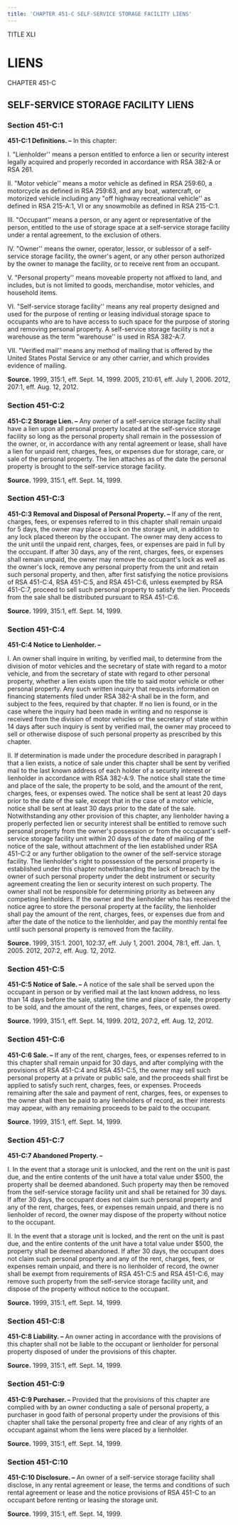 ```yaml
---
title: 'CHAPTER 451-C SELF-SERVICE STORAGE FACILITY LIENS'
---
```


TITLE XLI
                                             
LIENS
==========

CHAPTER 451-C
                                             
SELF-SERVICE STORAGE FACILITY LIENS
-----------------------------------

### Section 451-C:1

 **451-C:1 Definitions. –** In this chapter:
                                             
 I. "Lienholder'' means a person entitled to enforce a lien or
security interest legally acquired and properly recorded in accordance
with RSA 382-A or RSA 261.
                                             
 II. "Motor vehicle'' means a motor vehicle as defined in RSA 259:60,
a motorcycle as defined in RSA 259:63, and any boat, watercraft, or
motorized vehicle including any "off highway recreational vehicle'' as
defined in RSA 215-A:1, VI or any snowmobile as defined in RSA 215-C:1.
                                             
 III. "Occupant'' means a person, or any agent or representative of
the person, entitled to the use of storage space at a self-service
storage facility under a rental agreement, to the exclusion of others.
                                             
 IV. "Owner'' means the owner, operator, lessor, or sublessor of a
self-service storage facility, the owner's agent, or any other person
authorized by the owner to manage the facility, or to receive rent from
an occupant.
                                             
 V. "Personal property'' means moveable property not affixed to land,
and includes, but is not limited to goods, merchandise, motor vehicles,
and household items.
                                             
 VI. "Self-service storage facility'' means any real property
designed and used for the purpose of renting or leasing individual
storage space to occupants who are to have access to such space for the
purpose of storing and removing personal property. A self-service
storage facility is not a warehouse as the term "warehouse'' is used in
RSA 382-A:7.
                                             
 VII. "Verified mail'' means any method of mailing that is offered by
the United States Postal Service or any other carrier, and which
provides evidence of mailing.

**Source.** 1999, 315:1, eff. Sept. 14, 1999. 2005, 210:61, eff. July 1,
2006. 2012, 207:1, eff. Aug. 12, 2012.

### Section 451-C:2

 **451-C:2 Storage Lien. –** Any owner of a self-service storage
facility shall have a lien upon all personal property located at the
self-service storage facility so long as the personal property shall
remain in the possession of the owner, or, in accordance with any rental
agreement or lease, shall have a lien for unpaid rent, charges, fees, or
expenses due for storage, care, or sale of the personal property. The
lien attaches as of the date the personal property is brought to the
self-service storage facility.

**Source.** 1999, 315:1, eff. Sept. 14, 1999.

### Section 451-C:3

 **451-C:3 Removal and Disposal of Personal Property. –** If any of
the rent, charges, fees, or expenses referred to in this chapter shall
remain unpaid for 5 days, the owner may place a lock on the storage
unit, in addition to any lock placed thereon by the occupant. The owner
may deny access to the unit until the unpaid rent, charges, fees, or
expenses are paid in full by the occupant. If after 30 days, any of the
rent, charges, fees, or expenses shall remain unpaid, the owner may
remove the occupant's lock as well as the owner's lock, remove any
personal property from the unit and retain such personal property, and
then, after first satisfying the notice provisions of RSA 451-C:4, RSA
451-C:5, and RSA 451-C:6, unless exempted by RSA 451-C:7, proceed to
sell such personal property to satisfy the lien. Proceeds from the sale
shall be distributed pursuant to RSA 451-C:6.

**Source.** 1999, 315:1, eff. Sept. 14, 1999.

### Section 451-C:4

 **451-C:4 Notice to Lienholder. –**
                                             
 I. An owner shall inquire in writing, by verified mail, to determine
from the division of motor vehicles and the secretary of state with
regard to a motor vehicle, and from the secretary of state with regard
to other personal property, whether a lien exists upon the title to said
motor vehicle or other personal property. Any such written inquiry that
requests information on financing statements filed under RSA 382-A shall
be in the form, and subject to the fees, required by that chapter. If no
lien is found, or in the case where the inquiry had been made in writing
and no response is received from the division of motor vehicles or the
secretary of state within 14 days after such inquiry is sent by verified
mail, the owner may proceed to sell or otherwise dispose of such
personal property as prescribed by this chapter.
                                             
 II. If determination is made under the procedure described in
paragraph I that a lien exists, a notice of sale under this chapter
shall be sent by verified mail to the last known address of each holder
of a security interest or lienholder in accordance with RSA 382-A:9. The
notice shall state the time and place of the sale, the property to be
sold, and the amount of the rent, charges, fees, or expenses owed. The
notice shall be sent at least 20 days prior to the date of the sale,
except that in the case of a motor vehicle, notice shall be sent at
least 30 days prior to the date of the sale. Notwithstanding any other
provision of this chapter, any lienholder having a properly perfected
lien or security interest shall be entitled to remove such personal
property from the owner's possession or from the occupant's self-service
storage facility unit within 20 days of the date of mailing of the
notice of the sale, without attachment of the lien established under RSA
451-C:2 or any further obligation to the owner of the self-service
storage facility. The lienholder's right to possession of the personal
property is established under this chapter notwithstanding the lack of
breach by the owner of such personal property under the debt instrument
or security agreement creating the lien or security interest on such
property. The owner shall not be responsible for determining priority as
between any competing lienholders. If the owner and the lienholder who
has received the notice agree to store the personal property at the
facility, the lienholder shall pay the amount of the rent, charges,
fees, or expenses due from and after the date of the notice to the
lienholder, and pay the monthly rental fee until such personal property
is removed from the facility.

**Source.** 1999, 315:1. 2001, 102:37, eff. July 1, 2001. 2004, 78:1,
eff. Jan. 1, 2005. 2012, 207:2, eff. Aug. 12, 2012.

### Section 451-C:5

 **451-C:5 Notice of Sale. –** A notice of the sale shall be served
upon the occupant in person or by verified mail at the last known
address, no less than 14 days before the sale, stating the time and
place of sale, the property to be sold, and the amount of the rent,
charges, fees, or expenses owed.

**Source.** 1999, 315:1, eff. Sept. 14, 1999. 2012, 207:2, eff. Aug. 12,
2012.

### Section 451-C:6

 **451-C:6 Sale. –** If any of the rent, charges, fees, or expenses
referred to in this chapter shall remain unpaid for 30 days, and after
complying with the provisions of RSA 451-C:4 and RSA 451-C:5, the owner
may sell such personal property at a private or public sale, and the
proceeds shall first be applied to satisfy such rent, charges, fees, or
expenses. Proceeds remaining after the sale and payment of rent,
charges, fees, or expenses to the owner shall then be paid to any
lienholders of record, as their interests may appear, with any remaining
proceeds to be paid to the occupant.

**Source.** 1999, 315:1, eff. Sept. 14, 1999.

### Section 451-C:7

 **451-C:7 Abandoned Property. –**
                                             
 I. In the event that a storage unit is unlocked, and the rent on the
unit is past due, and the entire contents of the unit have a total value
under 
                                             $500, the property shall be deemed abandoned. Such property may
then be removed from the self-service storage facility unit and shall be
retained for 30 days. If after 30 days, the occupant does not claim such
personal property and any of the rent, charges, fees, or expenses remain
unpaid, and there is no lienholder of record, the owner may dispose of
the property without notice to the occupant.
                                             
 II. In the event that a storage unit is locked, and the rent on the
unit is past due, and the entire contents of the unit have a total value
under 
                                             $500, the property shall be deemed abandoned. If after 30 days,
the occupant does not claim such personal property and any of the rent,
charges, fees, or expenses remain unpaid, and there is no lienholder of
record, the owner shall be exempt from requirements of RSA 451-C:5 and
RSA 451-C:6, may remove such property from the self-service storage
facility unit, and dispose of the property without notice to the
occupant.

**Source.** 1999, 315:1, eff. Sept. 14, 1999.

### Section 451-C:8

 **451-C:8 Liability. –** An owner acting in accordance with the
provisions of this chapter shall not be liable to the occupant or
lienholder for personal property disposed of under the provisions of
this chapter.

**Source.** 1999, 315:1, eff. Sept. 14, 1999.

### Section 451-C:9

 **451-C:9 Purchaser. –** Provided that the provisions of this
chapter are complied with by an owner conducting a sale of personal
property, a purchaser in good faith of personal property under the
provisions of this chapter shall take the personal property free and
clear of any rights of an occupant against whom the liens were placed by
a lienholder.

**Source.** 1999, 315:1, eff. Sept. 14, 1999.

### Section 451-C:10

 **451-C:10 Disclosure. –** An owner of a self-service storage
facility shall disclose, in any rental agreement or lease, the terms and
conditions of such rental agreement or lease and the notice provisions
of RSA 451-C to an occupant before renting or leasing the storage unit.

**Source.** 1999, 315:1, eff. Sept. 14, 1999.

